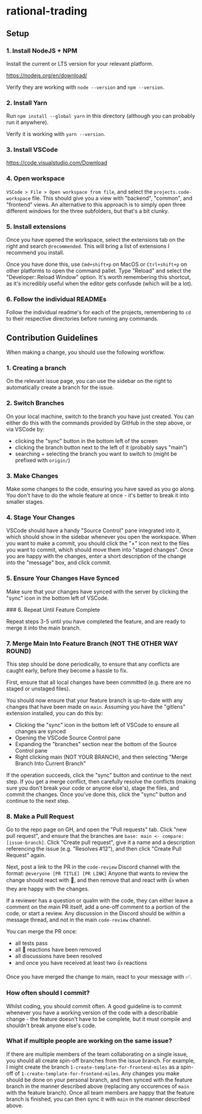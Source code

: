 # rational-trading

## Setup

### 1. Install NodeJS + NPM

Install the current or LTS version for your relevant platform.

https://nodejs.org/en/download/

Verify they are working with `node --version` and `npm --version`.

### 2. Install Yarn

Run `npm install --global yarn` in this directory (although you can probably run it anywhere).

Verify it is working with `yarn --version`.

### 3. Install VSCode

https://code.visualstudio.com/Download

### 4. Open workspace

`VSCode > File > Open workspace from file`, and select the `projects.code-workspace` file. This should give you a view with "backend", "common", and "frontend" views. An alternative to this approach is to simply open three different windows for the three subfolders, but that's a bit clunky. 

### 5. Install extensions

Once you have opened the workspace, select the extensions tab on the right and search `@recommended`. This will bring a list of extensions I recommend you install.

Once you have done this, use `Cmd+shift+p` on MacOS or `Ctrl+shift+p` on other platforms to open the command pallet. Type "Reload" and select the "Developer: Reload Window" option. It's worth remembering this shortcut, as it's incredibly useful when the editor gets confusde (which will be a lot).

### 6. Follow the individual READMEs

Follow the individual readme's for each of the projects, remembering to `cd` to their respective directories before running any commands.

## Contribution Guidelines

When making a change, you should use the following workflow.

### 1. Creating a branch

On the relevant issue page, you can use the sidebar on the right to automatically create a branch for the issue.

### 2. Switch Branches

On your local machine, switch to the branch you have just created. You can either do this with the commands provided by GitHub in the step above, or via VSCode by:
 - clicking the "sync" button in the bottom left of the screen
 - clicking the branch button next to the left of it (probably says "main")
 - searching + selecting the branch you want to switch to (might be prefixed with `origin/`)

### 3. Make Changes

Make some changes to the code, ensuring you have saved as you go along. You don't have to do the whole feature at once - it's better to break it into smaller stages.

### 4. Stage Your Changes

VSCode should have a handy "Source Control" pane integrated into it, which should show in the sidebar whenever you open the workspace. When you want to make a commit, you should click the "+" icon next to the files you want to commit, which should move them into "staged changes". Once you are happy with the changes, enter a short description of the change into the "message" box, and click commit.

### 5. Ensure Your Changes Have Synced

Make sure that your changes have synced with the server by clicking the "sync" icon in the bottom left of VSCode. 

### 6. Repeat Until Feature Complete

Repeat steps 3-5 until you have completed the feature, and are ready to merge it into the main branch. 

### 7. Merge Main Into Feature Branch (NOT THE OTHER WAY ROUND)

This step should be done periodically, to ensure that any conflicts are caught early, before they become a hassle to fix.

First, ensure that all local changes have been committed (e.g. there are no staged or unstaged files).

You should now ensure that your feature branch is up-to-date with any changes that have been made on `main`. Assuming you have the "gitlens" extension installed, you can do this by:
 - Clicking the "sync" icon in the bottom left of VSCode to ensure all changes are synced
 - Opening the VSCode Source Control pane
 - Expanding the "branches" section near the bottom of the Source Control pane
 - Right clicking main (NOT YOUR BRANCH), and then selecting "Merge Branch Into Current Branch"

If the operation succeeds, click the "sync" button and continue to the next step. If you get a merge conflict, then carefully resolve the conflicts (making sure you don't break your code or anyone else's), stage the files, and commit the changes. Once you've done this, click the "sync" button and continue to the next step.

### 8. Make a Pull Request

Go to the repo page on GH, and open the "Pull requests" tab. Click "new pull request", and ensure that the branches are `base: main <- compare: [issue-branch]`. Click "Create pull request", give it a name and a description referencing the issue (e.g. "Resolves #12"), and then click "Create Pull Request" again.

Next, post a link to the PR in the `code-review` Discord channel with the format:
`@everyone [PR TITLE] [PR LINK]`
Anyone that wants to review the change should react with 👀, and then remove that and react with 👍 when they are happy with the changes.

If a reviewer has a question or qualm with the code, they can either leave a comment on the main PR itself, add a one-off comment to a portion of the code, or start a review. Any discussion in the Discord should be within a message thread, and not in the main `code-review` channel.

You can merge the PR once:
 - all tests pass
 - all 👀 reactions have been removed
 - all discussions have been resolved
 - and once you have received at least two 👍 reactions

Once you have merged the change to main, react to your message with ✅. 

### How often should I commit?

Whilst coding, you should commit often. A good guideline is to commit whenever you have a working version of the code with a describable change - the feature doesn't have to be complete, but it must compile and shouldn't break anyone else's code.

### What if multiple people are working on the same issue?

If there are multiple members of the team collaborating on a single issue, you should all create spin-off branches from the issue branch. For example, I might create the branch `1-create-template-for-frontend-miles` as a spin-off of `1-create-template-for-frontend-miles`. Any changes you make should be done on your personal branch, and then synced with the feature branch in the manner described above (replacing any occurences of `main` with the feature branch). Once all team members are happy that the feature branch is finished, you can then sync it with `main` in the manner described above. 





